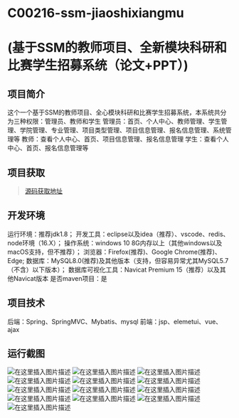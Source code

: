 # C00216-ssm-jiaoshixiangmu
# (基于SSM的教师项目、全新模块科研和比赛学生招募系统（论文+PPT）)

## 项目简介
这个一个基于SSM的教师项目、全心模块科研和比赛学生招募系统，本系统共分为三种权限：管理员、教师和学生
管理员：首页、个人中心、教师管理、学生管理、学院管理、专业管理、项目类型管理、项目信息管理、报名信息管理、系统管理等
教师：查看个人中心、首页、项目信息管理、报名信息管理
学生：查看个人中心、首页、报名信息管理等


## 项目获取
> [源码获取地址](http://www.manoncode.cn/details?id=216)

 
## 开发环境

运行环境：推荐jdk1.8；
开发工具：eclipse以及idea（推荐）、vscode、redis、node环境（16.X）；
操作系统：windows 10 8G内存以上（其他windows以及macOS支持，但不推荐）；
浏览器：Firefox(推荐)、Google Chrome(推荐)、Edge;
数据库：MySQL8.0(推荐)及其他版本（支持，但容易异常尤其MySQL5.7（不含）以下版本）；
数据库可视化工具：Navicat Premium 15（推荐）以及其他Navicat版本
是否maven项目：是

## 项目技术
 
后端：Spring、SpringMVC、Mybatis、mysql
前端：jsp、elemetui、vue、ajax

## 运行截图
![在这里插入图片描述](https://img-blog.csdnimg.cn/direct/457a05bb938f495b927d0272865628b7.png#pic_center)
![在这里插入图片描述](https://img-blog.csdnimg.cn/direct/f3c08d132cca4522aa8296ff0c501ac6.png#pic_center)
![在这里插入图片描述](https://img-blog.csdnimg.cn/direct/e00dd988ad9f436e845a0036e2341937.png#pic_center)
![在这里插入图片描述](https://img-blog.csdnimg.cn/direct/5232505aed6e48799e30eaad761bf82c.png#pic_center)
![在这里插入图片描述](https://img-blog.csdnimg.cn/direct/9dc342d9a2304039bf404a6dfe3e76b6.png#pic_center)
![在这里插入图片描述](https://img-blog.csdnimg.cn/direct/6b88d8fdfb8f45aaac09263b8112d65d.png#pic_center)
![在这里插入图片描述](https://img-blog.csdnimg.cn/direct/5f321fe35de043aea42e1fef07f2da8d.png#pic_center)
![在这里插入图片描述](https://img-blog.csdnimg.cn/direct/d9186d12495f4e38a4855ad752a8472b.png#pic_center)
![在这里插入图片描述](https://img-blog.csdnimg.cn/direct/fdc633a738804dcca3133921fd4531b7.png#pic_center)
![在这里插入图片描述](https://img-blog.csdnimg.cn/direct/6c93be1cedb149e7a3a23b0ec53dc121.png#pic_center)
![在这里插入图片描述](https://img-blog.csdnimg.cn/direct/7fcb85aef2134f57af907da2b4e78395.png#pic_center)
![在这里插入图片描述](https://img-blog.csdnimg.cn/direct/74a8364eea4e414a97409e07e07796c6.png#pic_center)
![在这里插入图片描述](https://img-blog.csdnimg.cn/direct/480e4d703687427c88425e2a2f874e1d.png#pic_center)

